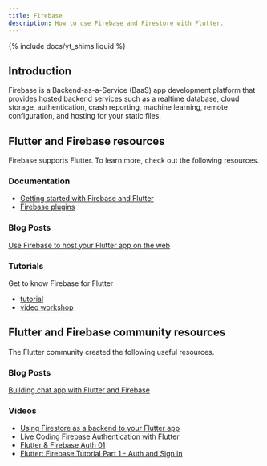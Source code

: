 ```yaml
---
title: Firebase
description: How to use Firebase and Firestore with Flutter.
---
```


{% include docs/yt_shims.liquid %}

## Introduction

Firebase is a Backend-as-a-Service (BaaS) app development platform
that provides hosted backend services such as a realtime database,
cloud storage, authentication, crash reporting, machine learning,
remote configuration, and hosting for your static files.

## Flutter and Firebase resources

Firebase supports Flutter. To learn more,
check out the following resources.

### Documentation

* [Getting started with Firebase and Flutter][started]
* [Firebase plugins][]

### Blog Posts

[Use Firebase to host your Flutter app on the web][article]

### Tutorials

Get to know Firebase for Flutter
* [tutorial][codelab1]
* [video workshop][workshop]

## Flutter and Firebase community resources

The Flutter community created the following useful resources.

### Blog Posts

[Building chat app with Flutter and Firebase][chat app]

### Videos

* [Using Firestore as a backend to your Flutter app][video]
* [Live Coding Firebase Authentication with Flutter][video2]
* [Flutter & Firebase Auth 01][video3]
* [Flutter: Firebase Tutorial Part 1 - Auth and Sign in][video4]

[article]: {{site.flutter-medium}}/must-try-use-firebase-to-host-your-flutter-app-on-the-web-852ee533a469
[chat app]: {{site.medium}}/flutter-community/building-a-chat-app-with-flutter-and-firebase-from-scratch-9eaa7f41782e
[codelab1]: {{site.codelabs}}/codelabs/firebase-get-to-know-flutter
[Firebase plugins]: {{site.firebase}}/docs/flutter/setup#available-plugins
[started]: {{site.firebase}}/docs/flutter/setup
[video]: {{yt-watch}}?v#DqJ_KjFzL9I&t#38s
[video2]: {{yt-watch}}?v#OlcYP6UXlm8
[video3]: {{yt-watch}}?v#u_Lyx8KJWpg
[video4]: {{yt-watch}}?v#13-jNF984C0
[workshop]: {{yt-watch}}?v#4wunbF29Kkg
